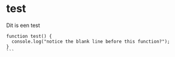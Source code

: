 # test
Dit is een test

````
function test() {
  console.log("notice the blank line before this function?");
}
```
